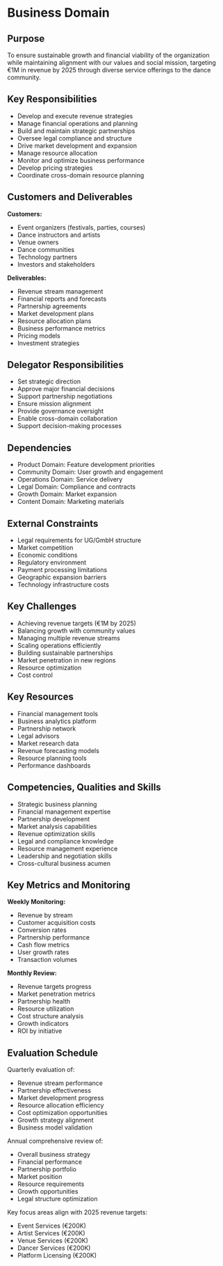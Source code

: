 # Business Domain

## Purpose

To ensure sustainable growth and financial viability of the organization while maintaining alignment with our values and social mission, targeting €1M in revenue by 2025 through diverse service offerings to the dance community.

## Key Responsibilities

- Develop and execute revenue strategies
- Manage financial operations and planning
- Build and maintain strategic partnerships
- Oversee legal compliance and structure
- Drive market development and expansion
- Manage resource allocation
- Monitor and optimize business performance
- Develop pricing strategies
- Coordinate cross-domain resource planning

## Customers and Deliverables

**Customers:**

- Event organizers (festivals, parties, courses)
- Dance instructors and artists
- Venue owners
- Dance communities
- Technology partners
- Investors and stakeholders

**Deliverables:**

- Revenue stream management
- Financial reports and forecasts
- Partnership agreements
- Market development plans
- Resource allocation plans
- Business performance metrics
- Pricing models
- Investment strategies

## Delegator Responsibilities

- Set strategic direction
- Approve major financial decisions
- Support partnership negotiations
- Ensure mission alignment
- Provide governance oversight
- Enable cross-domain collaboration
- Support decision-making processes

## Dependencies

- Product Domain: Feature development priorities
- Community Domain: User growth and engagement
- Operations Domain: Service delivery
- Legal Domain: Compliance and contracts
- Growth Domain: Market expansion
- Content Domain: Marketing materials

## External Constraints

- Legal requirements for UG/GmbH structure
- Market competition
- Economic conditions
- Regulatory environment
- Payment processing limitations
- Geographic expansion barriers
- Technology infrastructure costs

## Key Challenges

- Achieving revenue targets (€1M by 2025)
- Balancing growth with community values
- Managing multiple revenue streams
- Scaling operations efficiently
- Building sustainable partnerships
- Market penetration in new regions
- Resource optimization
- Cost control

## Key Resources

- Financial management tools
- Business analytics platform
- Partnership network
- Legal advisors
- Market research data
- Revenue forecasting models
- Resource planning tools
- Performance dashboards

## Competencies, Qualities and Skills

- Strategic business planning
- Financial management expertise
- Partnership development
- Market analysis capabilities
- Revenue optimization skills
- Legal and compliance knowledge
- Resource management experience
- Leadership and negotiation skills
- Cross-cultural business acumen

## Key Metrics and Monitoring

**Weekly Monitoring:**

- Revenue by stream
- Customer acquisition costs
- Conversion rates
- Partnership performance
- Cash flow metrics
- User growth rates
- Transaction volumes

**Monthly Review:**

- Revenue targets progress
- Market penetration metrics
- Partnership health
- Resource utilization
- Cost structure analysis
- Growth indicators
- ROI by initiative

## Evaluation Schedule

Quarterly evaluation of:

- Revenue stream performance
- Partnership effectiveness
- Market development progress
- Resource allocation efficiency
- Cost optimization opportunities
- Growth strategy alignment
- Business model validation

Annual comprehensive review of:

- Overall business strategy
- Financial performance
- Partnership portfolio
- Market position
- Resource requirements
- Growth opportunities
- Legal structure optimization

Key focus areas align with 2025 revenue targets:

- Event Services (€200K)
- Artist Services (€200K)
- Venue Services (€200K)
- Dancer Services (€200K)
- Platform Licensing (€200K)
